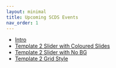 ```yaml
---
layout: minimal
title: Upcoming SCDS Events
nav_order: 1 
---
```


- <a href="index">Intro</a>
- <a href="style-2">Template 2 Slider with Coloured Slides</a>
- <a href="events-carousel">Template 2 Slider with No BG</a>
- <a href="style-2-grid">Template 2 Grid Style</a>
